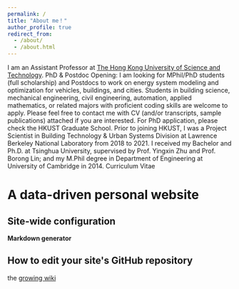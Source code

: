 ```yaml
---
permalink: /
title: "About me！"
author_profile: true
redirect_from: 
  - /about/
  - /about.html
---
```


I am an Assistant Professor at [The Hong Kong University of Science and Technology](https://hkust.edu.hk/).
PhD & Postdoc Opening: I am looking for MPhil/PhD students (full scholarship) and Postdocs to work on energy system modeling and optimization for vehicles, buildings, and cities. Students in building science, mechanical engineering, civil engineering, automation, applied mathematics, or related majors with proficient coding skills are welcome to apply. Please feel free to contact me with CV (and/or transcripts, sample publications) attached if you are interested. For PhD application, please check the HKUST Graduate School.
Prior to joining HKUST, I was a Project Scientist in Building Technology & Urban Systems Division at Lawrence Berkeley National Laboratory from 2018 to 2021. I received my Bachelor and Ph.D. at Tsinghua University, supervised by Prof. Yingxin Zhu and Prof. Borong Lin; and my M.Phil degree in Department of Engineering at University of Cambridge in 2014.
Curriculum Vitae

A data-driven personal website
======

Site-wide configuration
------
**Markdown generator**

How to edit your site's GitHub repository
------

the [growing wiki](https://github.com/academicpages/academicpages.github.io/wiki)
